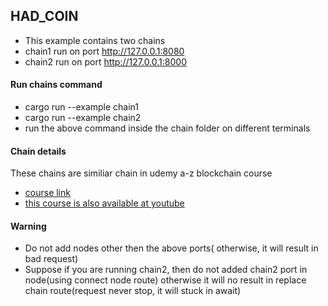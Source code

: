 ## HAD_COIN
- This example contains two chains
- chain1 run on port http://127.0.0.1:8080
- chain2 run on port http://127.0.0.1:8000
#### Run chains command
- cargo run --example chain1
- cargo run --example chain2
- run the above command inside the chain folder on different terminals

#### Chain details
These chains are similiar chain in udemy a-z blockchain course
- [course link](https://www.udemy.com/course/build-your-blockchain-az/)
- [this course is also available at youtube](https://www.youtube.com/watch?v=dn1QsirJ8gk)

#### Warning 
- Do not add nodes other then the above ports( otherwise, it will result in bad request)
- Suppose if you are running chain2, then do not added chain2 port in node(using connect node route) otherwise it will no result in replace chain route(request never stop, it will stuck in await)